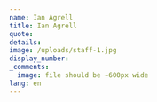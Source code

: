 ```yaml
---
name: Ian Agrell
title: Ian Agrell
quote:
details:
image: /uploads/staff-1.jpg
display_number:
_comments:
  image: file should be ~600px wide
lang: en
---
```

